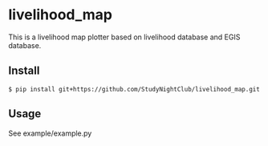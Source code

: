 # livelihood_map
This is a livelihood map plotter based on livelihood database and EGIS database.

## Install

    $ pip install git+https://github.com/StudyNightClub/livelihood_map.git
    
## Usage

See example/example.py
